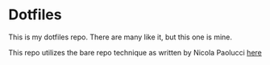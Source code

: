 # Dotfiles

This is my dotfiles repo. There are many like it, but this one is mine.

This repo utilizes the bare repo technique as written by Nicola Paolucci [here](https://www.atlassian.com/git/tutorials/dotfiles)


